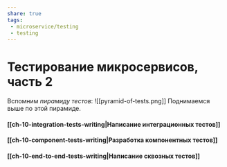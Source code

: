 ```yaml
---
share: true
tags:
 - microservice/testing
 - testing
---
```

# Тестирование микросервисов, часть 2
Вспомним *пирамиду тестов*:
![[pyramid-of-tests.png]]
Поднимаемся выше по этой пирамиде.
#### [[ch-10-integration-tests-writing|Написание интеграционных тестов]]
#### [[ch-10-component-tests-writing|Разработка компонентных тестов]]
#### [[ch-10-end-to-end-tests-writing|Написание сквозных тестов]]